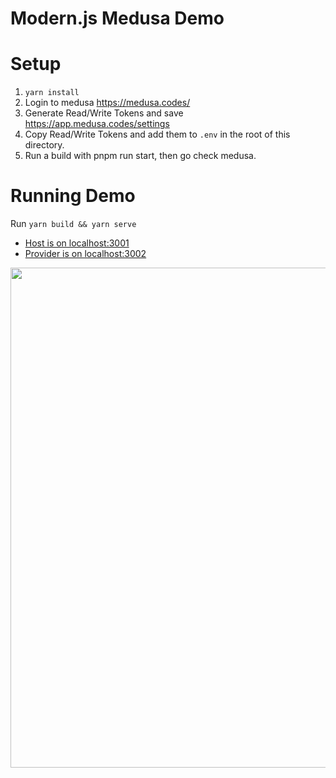 # Modern.js Medusa Demo

# Setup

1. `yarn install`
2. Login to medusa https://medusa.codes/
3. Generate Read/Write Tokens and save https://app.medusa.codes/settings
4. Copy Read/Write Tokens and add them to `.env` in the root of this directory.
5. Run a build with pnpm run start, then go check medusa.

# Running Demo

Run `yarn build && yarn serve`

- [Host is on localhost:3001](http://localhost:3001/)
- [Provider is on localhost:3002](http://localhost:3002/)

<img src="https://sf16-sg.tiktokcdn.com/obj/eden-sg/shloeh7nuhonuhog/medusa.jpeg" width="800"/>

